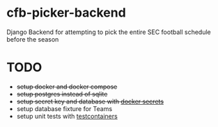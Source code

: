 # cfb-picker-backend
Django Backend for attempting to pick the entire SEC football schedule before the season


# TODO
- ~~setup docker and docker compose~~
- ~~setup postgres instead of sqlite~~
- ~~setup secret key and database with [docker secrets](https://docs.docker.com/engine/swarm/secrets/)~~
- setup database fixture for Teams
- setup unit tests with [testcontainers](https://testcontainers.com)
